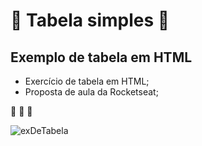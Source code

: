 # 📘 Tabela simples 📘
## Exemplo de tabela em HTML

* Exercício de tabela em HTML;
* Proposta de aula da Rocketseat;

🚀 🚀 🚀

![exDeTabela](https://user-images.githubusercontent.com/82122343/128945034-5a1ac266-7a48-400b-a2c5-169d1ddc5a7c.png)
